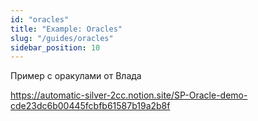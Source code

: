 ```yaml
---
id: "oracles"
title: "Example: Oracles"
slug: "/guides/oracles"
sidebar_position: 10
---
```


Пример с оракулами от Влада

https://automatic-silver-2cc.notion.site/SP-Oracle-demo-cde23dc6b00445fcbfb61587b19a2b8f

